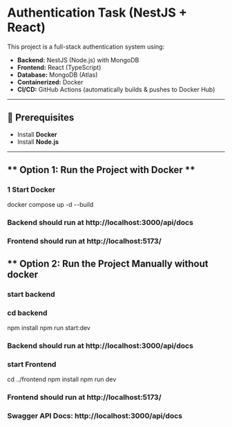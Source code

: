 #  Authentication Task (NestJS + React)

This project is a full-stack authentication system using:
- **Backend:** NestJS (Node.js) with MongoDB
- **Frontend:** React (TypeScript)
- **Database:** MongoDB (Atlas)
- **Containerized:** Docker 
- **CI/CD:** GitHub Actions (automatically builds & pushes to Docker Hub)

---

## **📌 Prerequisites**
- Install **Docker**
- Install **Node.js**

---

## ** Option 1: Run the Project with Docker **
### **1 Start Docker**
docker compose up -d --build

### Backend should run at http://localhost:3000/api/docs

### Frontend should run at http://localhost:5173/


## ** Option 2: Run the Project Manually without docker

### start backend
### cd backend
npm install
npm run start:dev

### Backend should run at http://localhost:3000/api/docs


### start Frontend
cd ../frontend
npm install
npm run dev

### Frontend should run at http://localhost:5173/



### Swagger API Docs: http://localhost:3000/api/docs


